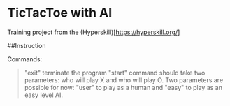 # TicTacToe with AI

Training project from the (Hyperskill)[https://hyperskill.org/]

##Instruction

Commands:
> "exit" terminate the program
> "start" command should take two parameters: who will play X and who will play O. Two parameters are possible for now: "user" to play as a human and "easy" to play as an easy level AI.
